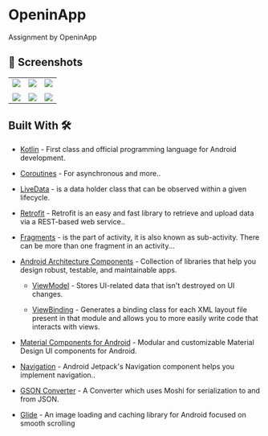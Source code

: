 # OpeninApp
Assignment by OpeninApp


## 📸 Screenshots

| |  | |
|:----------------------------------------:|:-----------------------------------------:|:-----------------------------------------:|
| ![](https://github.com/Sagarbisht509/OpeninApp/assets/81458873/9d1d7f31-f15f-45be-9c37-5e3745498969) | ![](https://github.com/Sagarbisht509/OpeninApp/assets/81458873/98fae838-1b2d-4875-ae89-fa6086b10156) | ![](https://github.com/Sagarbisht509/OpeninApp/assets/81458873/99cdaa55-f0f9-42a5-98db-59df85b88a3b) |
| | |
| ![](https://github.com/Sagarbisht509/OpeninApp/assets/81458873/8c01929f-3af5-4a02-9176-c364b74f62f5)  | ![](https://github.com/Sagarbisht509/OpeninApp/assets/81458873/c7ac0ca5-45c1-40a5-9957-278ce2c6fe60) | ![](https://github.com/Sagarbisht509/OpeninApp/assets/81458873/633a9bc0-7d66-4060-8561-386c24891a53) |


## Built With 🛠

- [Kotlin](https://kotlinlang.org/) - First class and official programming language for Android development.

- [Coroutines](https://kotlinlang.org/docs/reference/coroutines-overview.html) - For asynchronous and more..

- [LiveData](https://developer.android.com/topic/libraries/architecture/livedata) - is a data holder class that can be observed within a given lifecycle.

- [Retrofit](https://square.github.io/retrofit/) - Retrofit is an easy and fast library to retrieve and upload data via a REST-based web service..

- [Fragments](https://developer.android.com/guide/fragments) - is the part of activity, it is also known as sub-activity. There can be more than one fragment in an activity...

- [Android Architecture Components](https://developer.android.com/topic/libraries/architecture) - Collection of libraries that help you design robust, testable, and maintainable apps.

  - [ViewModel](https://developer.android.com/topic/libraries/architecture/viewmodel) - Stores UI-related data that isn't destroyed on UI changes.
  
  - [ViewBinding](https://developer.android.com/topic/libraries/view-binding) - Generates a binding class for each XML layout file present in that module and allows you to more easily write code that interacts with views.

- [Material Components for Android](https://github.com/material-components/material-components-android) - Modular and customizable Material Design UI components for Android.

- [Navigation](https://developer.android.com/guide/navigation/navigation-getting-started) - Android Jetpack's Navigation component helps you implement navigation..

- [GSON Converter](https://github.com/square/retrofit/tree/master/retrofit-converters/gson) - A Converter which uses Moshi for serialization to and from JSON.

- [Glide](https://github.com/bumptech/glide) - An image loading and caching library for Android focused on smooth scrolling
